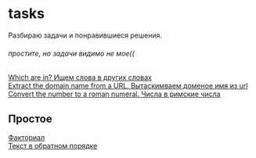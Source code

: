 # tasks
Разбираю задачи и понравившиеся решения.
###### простите, но задачи видимо не мое((
[Which are in? Ищем слова в других словах](https://github.com/Aquariids/Js-Ts-React-etc../blob/main/JavaScript/Tasks/Which%20are%20in_.md)<br>
[Extract the domain name from a URL. Вытаскимваем доменое имя из url](https://github.com/Aquariids/Js-Ts-React-etc../blob/main/JavaScript/Tasks/Extract%20the%20domain%20name%20from%20a%20URL.md)<br>
[Convert the number to a roman numeral. Числа в римские числа](https://github.com/Aquariids/Js-Ts-React-etc../blob/main/JavaScript/Tasks/convert%20the%20number%20to%20a%20roman%20numeral.md)<br>
## Простое
[Факториал](https://github.com/Aquariids/Js-Ts-React-etc../blob/main/JavaScript/Tasks/factorial.md)<br>
[Текст в обратном порядке](https://github.com/Aquariids/Js-Ts-React-etc../blob/main/JavaScript/Tasks/reverseText.md)<br>
